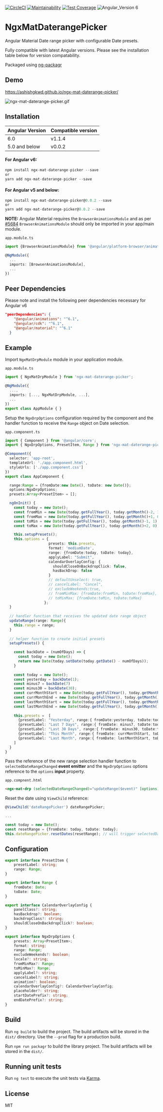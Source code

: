 [![CircleCI](https://circleci.com/gh/ashishgkwd/ngx-mat-daterange-picker.svg?style=shield)](https://circleci.com/gh/ashishgkwd/ngx-mat-daterange-picker) [![Maintainability](https://api.codeclimate.com/v1/badges/2b0d09a866f6d2ed139c/maintainability)](https://codeclimate.com/github/ashishgkwd/ngx-mat-daterange-picker/maintainability)
[![Test Coverage](https://api.codeclimate.com/v1/badges/2b0d09a866f6d2ed139c/test_coverage)](https://codeclimate.com/github/ashishgkwd/ngx-mat-daterange-picker/test_coverage) 
![Angular_Version 6](https://img.shields.io/badge/Angular%20Version-6-brightgreen.svg)

# NgxMatDaterangePicker

Angular Material Date range picker with configurable Date presets.

Fully compatible with latest Angular versions.
Please see the installation table below for version compatability.

Packaged using [ng-packagr](http://spektrakel.de/ng-packagr/)

## Demo

https://ashishgkwd.github.io/ngx-mat-daterange-picker/

![ngx-mat-daterange-picker.gif](https://raw.githubusercontent.com/ashishgkwd/ngx-mat-daterange-picker/master/src/assets/img/ngx-mat-daterange-picker.gif)


## Installation 

Angular Version | Compatible version
---|---
6.0 | v1.1.4
5.0 and below | v0.0.2

#### For Angular v6:
```javascript
npm install ngx-mat-daterange-picker --save
or
yarn add ngx-mat-daterange-picker --save
```

#### For Angular v5 and below:
```javascript
npm install ngx-mat-daterange-picker@0.0.2 --save
or
yarn add ngx-mat-daterange-picker@0.0.2 --save
```

**NOTE:** Angular Material requires the `BrowserAnimationsModule` and 
 as per [#5684](https://github.com/angular/angular-cli/issues/5684) `BrowserAnimationsModule` should only be imported in your app/main module.  

`app.module.ts`   
```typescript
import {BrowserAnimationsModule} from '@angular/platform-browser/animations';

@NgModule({
  ...
  imports: [BrowserAnimationsModule],
  ...
})
```

## Peer Dependencies

Please note and install the following peer dependencies necessary for Angular v6

```json
"peerDependencies": {
    "@angular/animations": "^6.1",
    "@angular/cdk": "^6.1",
    "@angular/material": "^6.1"
  }
```

## Example

Import `NgxMatDrpModule` module in your application module.

`app.module.ts`
```typescript
import { NgxMatDrpModule } from 'ngx-mat-daterange-picker';

@NgModule({
  ...,
  imports: [..., NgxMatDrpModule, ...],
  ...
})
export class AppModule { }
```

Setup the `NgxDrpOptions` configuration required by the component and the handler function to receive the `Range` object on Date selection.

`app.component.ts`
```typescript
import { Component } from '@angular/core';
import { NgxDrpOptions, PresetItem, Range } from 'ngx-mat-daterange-picker';

@Component({
  selector: 'app-root',
  templateUrl: './app.component.html',
  styleUrls: ['./app.component.css']
})
export class AppComponent {

  range:Range = {fromDate:new Date(), toDate: new Date()};
  options:NgxDrpOptions;
  presets:Array<PresetItem> = [];

  ngOnInit() {
    const today = new Date();
    const fromMin = new Date(today.getFullYear(), today.getMonth()-2, 1);
    const fromMax = new Date(today.getFullYear(), today.getMonth()+1, 0);
    const toMin = new Date(today.getFullYear(), today.getMonth()-1, 1);
    const toMax = new Date(today.getFullYear(), today.getMonth()+2, 0);

    this.setupPresets();
    this.options = {
                    presets: this.presets,
                    format: 'mediumDate',
                    range: {fromDate:today, toDate: today},
                    applyLabel: "Submit",
                    calendarOverlayConfig: {
                      shouldCloseOnBackdropClick: false,
                      hasBackDrop: false
                    }
                    // defaultUnselect: true,
                    // cancelLabel: "Cancel",
                    // excludeWeekends:true,
                    // fromMinMax: {fromDate:fromMin, toDate:fromMax},
                    // toMinMax: {fromDate:toMin, toDate:toMax}
                  };
  }
  
  // handler function that receives the updated date range object
  updateRange(range: Range){
    this.range = range;
  }  
  
  // helper function to create initial presets
  setupPresets() {

    const backDate = (numOfDays) => {
      const today = new Date();
      return new Date(today.setDate(today.getDate() - numOfDays));
    }
    
    const today = new Date();
    const yesterday = backDate(1);
    const minus7 = backDate(7)
    const minus30 = backDate(30);
    const currMonthStart = new Date(today.getFullYear(), today.getMonth(), 1);
    const currMonthEnd = new Date(today.getFullYear(), today.getMonth()+1, 0);
    const lastMonthStart = new Date(today.getFullYear(), today.getMonth()-1, 1);
    const lastMonthEnd = new Date(today.getFullYear(), today.getMonth(), 0);
    
    this.presets =  [
      {presetLabel: "Yesterday", range:{ fromDate:yesterday, toDate:today }},
      {presetLabel: "Last 7 Days", range:{ fromDate: minus7, toDate:today }},
      {presetLabel: "Last 30 Days", range:{ fromDate: minus30, toDate:today }},
      {presetLabel: "This Month", range:{ fromDate: currMonthStart, toDate:currMonthEnd }},
      {presetLabel: "Last Month", range:{ fromDate: lastMonthStart, toDate:lastMonthEnd }}
    ]
  }
}
```

Pass the reference of the new range selection handler function to `selectedDateRangeChanged` **event emitter** and the `NgxDrpOptions` options reference to the `options` **input** property.

`app.compnent.html`
```html
<ngx-mat-drp (selectedDateRangeChanged)="updateRange($event)" [options]="options" #dateRangePicker></ngx-mat-drp>
```

Reset the date using `ViewChild` reference:
```typescript
@ViewChild('dateRangePicker') dateRangePicker;

...

const today = new Date();
const resetRange = {fromDate: today, toDate: today};
this.dateRangePicker.resetDates(resetRange); // will trigger selectedDateRangeChanged

```



## Configuration

```typescript
export interface PresetItem {
    presetLabel: string;
    range: Range;
}

export interface Range {
    fromDate: Date;
    toDate: Date;
}

export interface CalendarOverlayConfig {
    panelClass?: string;
    hasBackdrop?: boolean;
    backdropClass?: string;
    shouldCloseOnBackdropClick?: boolean;
}

export interface NgxDrpOptions {
    presets: Array<PresetItem>;
    format: string;
    range: Range;
    excludeWeekends?: boolean;
    locale?: string;
    fromMinMax?: Range;
    toMinMax?: Range;
    applyLabel?: string;
    cancelLabel?: string;
    animation?: boolean;
    calendarOverlayConfig?: CalendarOverlayConfig;
    placeholder?: string;
    startDatePrefix?: string;
    endDatePrefix?: string;
}
```

## Build

Run `ng build` to build the project. The build artifacts will be stored in the `dist/` directory. Use the `--prod` flag for a production build.

Run `npm run packagr` to build the library project. The build artifacts will be stored in the `dist/`. 

## Running unit tests

Run `ng test` to execute the unit tests via [Karma](https://karma-runner.github.io).


## License

MIT
